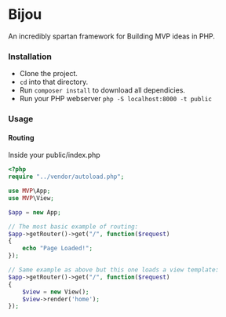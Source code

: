 # Bijou

An incredibly spartan framework for Building MVP ideas in PHP.

### Installation
 * Clone the project.
 * `cd` into that directory.
 * Run `composer install` to download all dependicies.
 * Run your PHP webserver `php -S localhost:8000 -t public`

### Usage

#### Routing
Inside your public/index.php
```php
<?php
require "../vendor/autoload.php";

use MVP\App;
use MVP\View;

$app = new App;

// The most basic example of routing:
$app->getRouter()->get("/", function($request)
{
    echo "Page Loaded!";
});

// Same example as above but this one loads a view template:
$app->getRouter()->get("/", function($request)
{
    $view = new View();
    $view->render('home');
});

```
